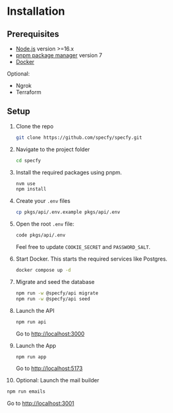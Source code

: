 # Installation

## Prerequisites

- [Node.js](https://nodejs.org/en) version >=16.x
- [pnpm package manager](https://pnpm.io/installation) version 7
- [Docker](https://www.docker.com/get-started/)

Optional:

- Ngrok
- Terraform

## Setup

1. Clone the repo

   ```sh
   git clone https://github.com/specfy/specfy.git
   ```

2. Navigate to the project folder

   ```sh
   cd specfy
   ```

3. Install the required packages using pnpm.

   ```sh
   nvm use
   npm install
   ```

4. Create your `.env` files

   ```sh
   cp pkgs/api/.env.example pkgs/api/.env
   ```

5. Open the root `.env` file:

   ```sh
   code pkgs/api/.env
   ```

   Feel free to update `COOKIE_SECRET` and `PASSWORD_SALT`.

6. Start Docker. This starts the required services like Postgres.

   ```sh
   docker compose up -d
   ```

7. Migrate and seed the database

   ```sh
   npm run -w @specfy/api migrate
   npm run -w @specfy/api seed
   ```

8. Launch the API

   ```sh
   npm run api
   ```

    Go to [http://localhost:3000](http://localhost:3000)

9. Launch the App

   ```sh
   npm run app
   ```

   Go to [http://localhost:5173](http://localhost:5173)

10. Optional: Launch the mail builder

   ```sh
   npm run emails
   ```

   Go to [http://localhost:3001](http://localhost:3001)
